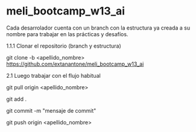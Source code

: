 # meli_bootcamp_w13_ai

Cada desarrolador cuenta con un branch con la estructura ya creada a su nombre para trabajar en las prácticas y desafíos.

1.1.1 Clonar el repositorio (branch y estructura)
   
   git clone -b <apellido_nombre> https://github.com/extanantone/meli_bootcamp_w13_ai
   
2.1 Luego trabajar con el flujo habitual 

   git pull origin <apellido_nombre>
   
   git add .
   
   git commit -m "mensaje de commit" 
   
   git push origin <apellido_nombre>

